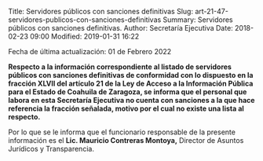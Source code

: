 Title: Servidores públicos con sanciones definitivas
Slug: art-21-47-servidores-publicos-con-sanciones-definitivas
Summary: Servidores públicos con sanciones definitivas.
Author: Secretaría Ejecutiva
Date: 2018-02-23 09:00
Modified: 2019-01-31 16:22


Fecha de última actualización: 01 de Febrero 2022


**Respecto a la información correspondiente al listado de servidores públicos con sanciones definitivas de conformidad con lo dispuesto en la fracción XLVII del artículo 21 de la Ley de Acceso a la Información Pública para el Estado de Coahuila de Zaragoza, se informa que el personal que labora en esta Secretaría Ejecutiva no cuenta con sanciones a la que hace referencia la fracción señalada, motivo por el cual no existe una lista al respecto.**

Por lo que se le informa que el funcionario responsable de la presente información es el **Lic. Mauricio Contreras Montoya,** Director de Asuntos Jurídicos y Transparencia.

